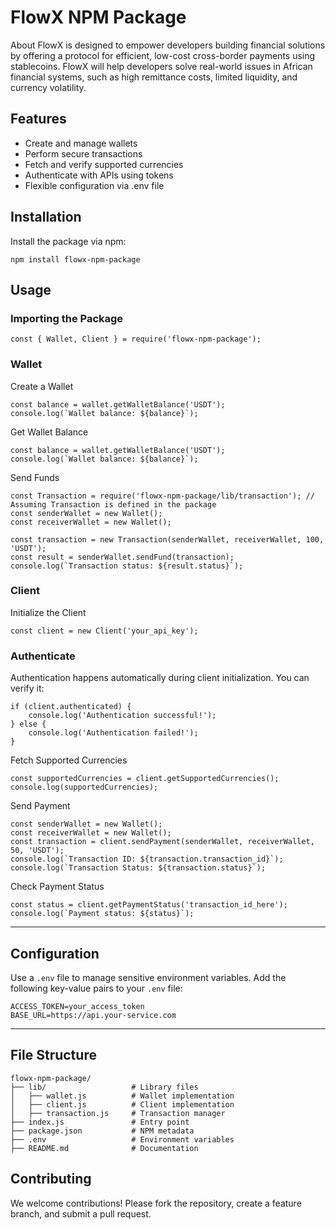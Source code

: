 # FlowX NPM Package
About FlowX is designed to empower developers building financial solutions by offering a protocol for efficient, low-cost cross-border payments using stablecoins. FlowX will help developers solve real-world issues in African financial systems, such as high remittance costs, limited liquidity, and currency volatility.

## Features
- Create and manage wallets
- Perform secure transactions
- Fetch and verify supported currencies
- Authenticate with APIs using tokens
- Flexible configuration via .env file

## Installation
Install the package via npm:
```
npm install flowx-npm-package
```

## Usage
### Importing the Package
```
const { Wallet, Client } = require('flowx-npm-package');
```

### Wallet
Create a Wallet
```
const balance = wallet.getWalletBalance('USDT');
console.log(`Wallet balance: ${balance}`);
```
Get Wallet Balance
```
const balance = wallet.getWalletBalance('USDT');
console.log(`Wallet balance: ${balance}`);
```
Send Funds
```
const Transaction = require('flowx-npm-package/lib/transaction'); // Assuming Transaction is defined in the package
const senderWallet = new Wallet();
const receiverWallet = new Wallet();

const transaction = new Transaction(senderWallet, receiverWallet, 100, 'USDT');
const result = senderWallet.sendFund(transaction);
console.log(`Transaction status: ${result.status}`);
```
### Client
Initialize the Client
```
const client = new Client('your_api_key');
```
### Authenticate
Authentication happens automatically during client initialization. You can verify it:
```
if (client.authenticated) {
    console.log('Authentication successful!');
} else {
    console.log('Authentication failed!');
}
```
Fetch Supported Currencies
```
const supportedCurrencies = client.getSupportedCurrencies();
console.log(supportedCurrencies);
```
Send Payment
```
const senderWallet = new Wallet();
const receiverWallet = new Wallet();
const transaction = client.sendPayment(senderWallet, receiverWallet, 50, 'USDT');
console.log(`Transaction ID: ${transaction.transaction_id}`);
console.log(`Transaction Status: ${transaction.status}`);
```
Check Payment Status
```
const status = client.getPaymentStatus('transaction_id_here');
console.log(`Payment status: ${status}`);
```
___
## Configuration
Use a ```.env``` file to manage sensitive environment variables. Add the following key-value pairs to your ```.env``` file:
```
ACCESS_TOKEN=your_access_token
BASE_URL=https://api.your-service.com
```
___
## File Structure
```
flowx-npm-package/
├── lib/                   # Library files
│   ├── wallet.js          # Wallet implementation
│   ├── client.js          # Client implementation
│   ├── transaction.js     # Transaction manager
├── index.js               # Entry point
├── package.json           # NPM metadata
├── .env                   # Environment variables
├── README.md              # Documentation
```
## Contributing
We welcome contributions! Please fork the repository, create a feature branch, and submit a pull request.